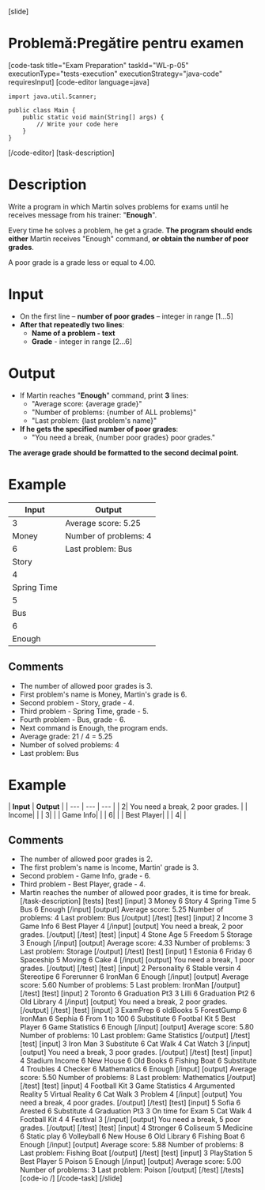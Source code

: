 [slide]
# Problemă:Pregătire pentru examen
[code-task title="Exam Preparation" taskId="WL-p-05" executionType="tests-execution" executionStrategy="java-code" requiresInput]
[code-editor language=java]
```
import java.util.Scanner;

public class Main {
    public static void main(String[] args) {
        // Write your code here
    }
}
```
[/code-editor]
[task-description]
# Description 
Write a program in which Martin solves problems for exams until he receives message from his trainer: "**Enough**". 

Every time he solves a problem, he get a grade. **The program should ends either** Martin receives "Enough" command, **or obtain the number of poor grades**. 

A poor grade is a grade less or equal to 4.00.

# Input
- On the first line – **number of poor grades** – integer in range \[1…5\]
- **After that repeatedly two lines**:
  - **Name of a problem - text**
  - **Grade** - integer in range \[2…6\]

# Output
- If Martin reaches "**Enough**" command, print **3** lines:
  - "Average score: \{average grade\}"
  - "Number of problems: \{number of ALL problems\}"
  - "Last problem: \{last problem\'s name\}"
- **If he gets the specified number of poor grades**:
  - "You need a break, \{number poor grades\} poor grades."

**The average grade should be formatted to the second decimal point.**

# Example
| **Input** | **Output** |
| --- | --- |
| 3 | Average score: 5.25 |
| Money | Number of problems: 4 |
| 6 | Last problem: Bus |
| Story | |
| 4 | |
| Spring Time | |
| 5 | |
| Bus | |
| 6 | |
| Enough | |

## Comments
- The number of allowed poor grades is 3.
- First problem\'s name is Money, Martin\'s grade is 6.
- Second problem - Story, grade - 4.
- Third problem - Spring Time, grade - 5.
- Fourth problem - Bus, grade - 6.
- Next command is Enough, the program ends.
- Average grade: 21 / 4 = 5.25
- Number of solved problems: 4
- Last problem: Bus

# Example
| **Input** | **Output** |
| --- | --- | --- |
| 2| You need a break, 2 poor grades. |
| Income| |
| 3| |
| Game Info| |
| 6| |
| Best Player| |
| 4| |

## Comments
- The number of allowed poor grades is 2.
- The first problem\'s name is Income, Martin\' grade is 3.
- Second problem - Game Info, grade - 6.
- Third problem - Best Player, grade - 4.
- Martin reaches the number of allowed poor grades, it is time for break.
[/task-description]
[tests]
[test]
[input]
3
Money
6
Story
4
Spring Time
5
Bus
6
Enough
[/input]
[output]
Average score: 5.25
Number of problems: 4
Last problem: Bus
[/output]
[/test]
[test]
[input]
2
Income
3
Game Info
6
Best Player
4
[/input]
[output]
You need a break, 2 poor grades.
[/output]
[/test]
[test]
[input]
4
Stone Age
5
Freedom
5
Storage
3
Enough
[/input]
[output]
Average score: 4.33
Number of problems: 3
Last problem: Storage
[/output]
[/test]
[test]
[input]
1
Estonia
6
Friday
6
Spaceship
5
Moving
6
Cake
4
[/input]
[output]
You need a break, 1 poor grades.
[/output]
[/test]
[test]
[input]
2
Personality
6
Stable versin
4
Stereotipe
6
Forerunner
6
IronMan
6
Enough
[/input]
[output]
Average score: 5.60
Number of problems: 5
Last problem: IronMan
[/output]
[/test]
[test]
[input]
2
Toronto
6
Graduation Pt3
3
Lilli
6
Graduation Pt2
6
Old Library
4
[/input]
[output]
You need a break, 2 poor grades.
[/output]
[/test]
[test]
[input]
3
ExamPrep
6
oldBooks
5
ForestGump
6
IronMan
6
Sephia
6
From 1 to 100
6
Substitute
6
Footbal Kit
5
Best Player
6
Game Statistics
6
Enough
[/input]
[output]
Average score: 5.80
Number of problems: 10
Last problem: Game Statistics
[/output]
[/test]
[test]
[input]
3
Iron Man
3
Substitute
6
Cat Walk
4
Cat Watch
3
[/input]
[output]
You need a break, 3 poor grades.
[/output]
[/test]
[test]
[input]
4
Stadium Income
6
New House
6
Old Books
6
Fishing Boat
6
Substitute
4
Troubles
4
Checker
6
Mathematics
6
Enough
[/input]
[output]
Average score: 5.50
Number of problems: 8
Last problem: Mathematics
[/output]
[/test]
[test]
[input]
4
Football Kit
3
Game Statistics
4
Argumented Reality
5
Virtual Reality
6
Cat Walk
3
Problem
4
[/input]
[output]
You need a break, 4 poor grades.
[/output]
[/test]
[test]
[input]
5
Sofia
6
Arested
6
Substitute
4
Graduation Pt3
3
On time for Exam
5
Cat Walk
4
Football Kit 4
4
Festival
3
[/input]
[output]
You need a break, 5 poor grades.
[/output]
[/test]
[test]
[input]
4
Stronger
6
Coliseum
5
Medicine
6
Static play
6
Volleyball
6
New House
6
Old Library
6
Fishing Boat 
6
Enough
[/input]
[output]
Average score: 5.88
Number of problems: 8
Last problem: Fishing Boat
[/output]
[/test]
[test]
[input]
3
PlayStation
5
Best Player
5
Poison
5
Enough
[/input]
[output]
Average score: 5.00
Number of problems: 3
Last problem: Poison
[/output]
[/test]
[/tests]
[code-io /]
[/code-task]
[/slide]